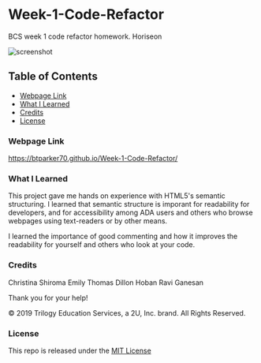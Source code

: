 # Week-1-Code-Refactor
BCS week 1 code refactor homework. Horiseon

![screenshot](https://github.com/btparker70/Week-1-Code-Refactor/blob/main/assets/images/readmepic.png?raw=true)

## Table of Contents
* [Webpage Link](#Webpage-Link)
* [What I Learned](#What-I-Learned)
* [Credits](#Credits)
* [License](#License)


### Webpage Link
https://btparker70.github.io/Week-1-Code-Refactor/

### What I Learned
This project gave me hands on experience with HTML5's semantic structuring. I learned that semantic structure is imporant for readability for developers, and for accessibility among ADA users and others who browse webpages using text-readers or by other means.

I learned the importance of good commenting and how it improves the readability for yourself and others who look at your code. 

### Credits
Christina Shiroma
Emily Thomas
Dillon Hoban
Ravi Ganesan

Thank you for your help!

© 2019 Trilogy Education Services, a 2U, Inc. brand. All Rights Reserved.

### License
This repo is released under the [MIT License](https://opensource.org/licenses/MIT)